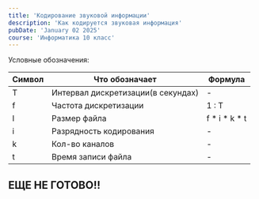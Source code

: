 ```yaml
---
title: 'Кодирование звуковой информации'
description: 'Как кодируется звуковая информация'
pubDate: 'January 02 2025'
course: 'Информатика 10 класс'
---
```


Условные обозначения:

| Символ | Что обозначает                     | Формула       |
|--------|------------------------------------|---------------|
| T      | Интервал дискретизации(в секундах) | -             |
| f      | Частота дискретизации              | 1 : T         |
| I      | Размер файла                       | f * i * k * t |
| i      | Разрядность кодирования            | -             |
| k      | Кол-во каналов                     | -             |
| t      | Время записи файла                 | -             |

## ЕЩЕ НЕ ГОТОВО!!